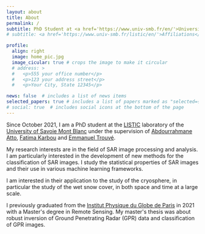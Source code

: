 ```yaml
---
layout: about
title: About
permalink: /
subtitle: PhD Student at <a href='https://www.univ-smb.fr/en/'>University of Savoie Mont Blanc</a>
# subtitle: <a href='https://www.univ-smb.fr/listic/en/'>Affiliations</a>. Address. Contacts. Moto. Etc.

profile:
  align: right
  image: home_pic.jpg
  image_cicular: true # crops the image to make it circular
  # address: >
  #   <p>555 your office number</p>
  #   <p>123 your address street</p>
  #   <p>Your City, State 12345</p>

news: false  # includes a list of news items
selected_papers: true # includes a list of papers marked as "selected={true}"
# social: true  # includes social icons at the bottom of the page
---
```

<!-- This a random bio 
Write your biography here. Tell the world about yourself. Link to your favorite [subreddit](http://reddit.com). You can put a picture in, too. The code is already in, just name your picture `prof_pic.jpg` and put it in the `img/` folder.

Put your address / P.O. box / other info right below your picture. You can also disable any these elements by editing `profile` property of the YAML header of your `_pages/about.md`. Edit `_bibliography/papers.bib` and Jekyll will render your [publications page](/al-folio/publications/) automatically.

Link to your social media connections, too. This theme is set up to use [Font Awesome icons](http://fortawesome.github.io/Font-Awesome/) and [Academicons](https://jpswalsh.github.io/academicons/), like the ones below. Add your Facebook, Twitter, LinkedIn, Google Scholar, or just disable all of them. -->

Since October 2021, I am a PhD student at the [LISTIC](https://www.univ-smb.fr/listic/en/) laboratory of the [University of Savoie Mont Blanc](https://www.univ-smb.fr/en/) under the supervision of [Abdourrahmane Atto](https://www.univ-smb.fr/listic/en/presentation_listic/membres/enseignants-chercheurs/abdourrahmane-atto/), [Fatima Karbou](https://www.umr-cnrm.fr/spip.php?article380) and [Emmanuel Trouvé](https://www.univ-smb.fr/listic/en/presentation_listic/membres/enseignants-chercheurs/emmanuel-trouve/).

My research interests are in the field of SAR image processing and analysis. I am particularly interested in the development of new methods for the classification of SAR images. I study the statistical properties of SAR images and their use in various machine learning frameworks. 

I am interested in their application to the study of the cryosphere, in particular the study of the wet snow cover, in both space and time at a large scale.

I previously graduated from the [Institut Physique du Globe de Paris](https://www.ipgp.fr/en/) in 2021 with a Master's degree in Remote Sensing. My master's thesis  was about robust inversion of Ground Penetrating Radar (GPR) data and classification of GPR images.

